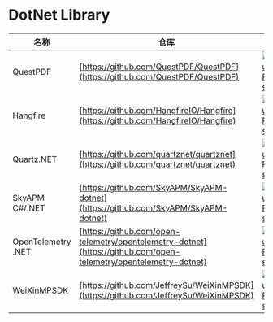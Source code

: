 # DotNet Library
名称| 仓库 | Star| modify
-|-|-|-|
QuestPDF|[https://github.com/QuestPDF/QuestPDF](https://github.com/QuestPDF/QuestPDF)|[![GitHub Repo stars](https://img.shields.io/github/stars/QuestPDF/QuestPDF?style=for-the-badge)](https://github.com/QuestPDF/QuestPDF/stargazers)|<img src="https://img.shields.io/github/last-commit/QuestPDF/QuestPDF?style=for-the-badge" />
Hangfire|[https://github.com/HangfireIO/Hangfire](https://github.com/HangfireIO/Hangfire)|[![GitHub Repo stars](https://img.shields.io/github/stars/HangfireIO/Hangfire?style=for-the-badge)](https://github.com/HangfireIO/Hangfire/stargazers)|<img src="https://img.shields.io/github/last-commit/HangfireIO/Hangfire?style=for-the-badge" />
Quartz.NET|[https://github.com/quartznet/quartznet](https://github.com/quartznet/quartznet)|[![GitHub Repo stars](https://img.shields.io/github/stars/quartznet/quartznet?style=for-the-badge)](https://github.com/quartznet/quartznet/stargazers)|<img src="https://img.shields.io/github/last-commit/quartznet/quartznet?style=for-the-badge" />
SkyAPM C#/.NET|[https://github.com/SkyAPM/SkyAPM-dotnet](https://github.com/SkyAPM/SkyAPM-dotnet)|[![GitHub Repo stars](https://img.shields.io/github/stars/SkyAPM/SkyAPM-dotnet?style=for-the-badge)](https://github.com/SkyAPM/SkyAPM-dotnet/stargazers)|<img src="https://img.shields.io/github/last-commit/SkyAPM/SkyAPM-dotnet?style=for-the-badge" />
OpenTelemetry .NET|[https://github.com/open-telemetry/opentelemetry-dotnet](https://github.com/open-telemetry/opentelemetry-dotnet)|[![GitHub Repo stars](https://img.shields.io/github/stars/open-telemetry/opentelemetry-dotnet?style=for-the-badge)](https://github.com/open-telemetry/opentelemetry-dotnet/stargazers)|<img src="https://img.shields.io/github/last-commit/open-telemetry/opentelemetry-dotnet?style=for-the-badge" />
WeiXinMPSDK|[https://github.com/JeffreySu/WeiXinMPSDK](https://github.com/JeffreySu/WeiXinMPSDK)|[![GitHub Repo stars](https://img.shields.io/github/stars/JeffreySu/WeiXinMPSDK?style=for-the-badge)](https://github.com/JeffreySu/WeiXinMPSDK/stargazers)|<img src="https://img.shields.io/github/last-commit/JeffreySu/WeiXinMPSDK?style=for-the-badge" />